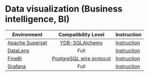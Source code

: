 # Data visualization (Business intelligence, BI)

| Environment | Compatibility Level  | Instruction |
| --- | :---: | --- |
| [Apache Superset](https://superset.apache.org) | [YDB-SQLAlchemy](https://github.com/ydb-platform/ydb-sqlalchemy/releases) | [Instruction](../superset.md) |
| [DataLens](https://datalens.tech) | Full | [Instruction](../datalens.md) |
| [FineBI](https://intl.finebi.com/) | [PostgreSQL wire protocol](../../../postgresql/intro.md) | [Instruction](../finebi.md) |
| [Grafana](https://grafana.com) | Full | [Instruction](../grafana.md) |

